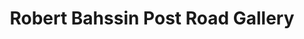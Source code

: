 ---
title: "Robert Bahssin Post Road Gallery"
url: /larchmont/robert-bahssin-post-road-gallery/
shop: antiques
---